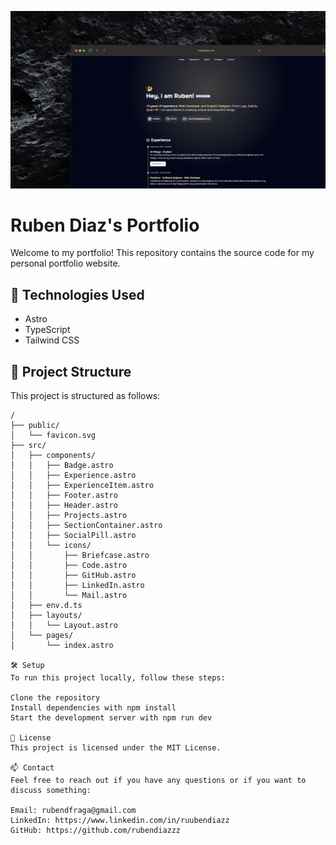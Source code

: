 ![ShowcaseImage](.github/Porfolio_astro.jpg)

# Ruben Diaz's Portfolio

Welcome to my portfolio! This repository contains the source code for my personal portfolio website.

## 🚀 Technologies Used

- Astro
- TypeScript
- Tailwind CSS

## 📁 Project Structure

This project is structured as follows:

```text
/
├── public/
│   └── favicon.svg
├── src/
│   ├── components/
│   │   ├── Badge.astro
│   │   ├── Experience.astro
│   │   ├── ExperienceItem.astro
│   │   ├── Footer.astro
│   │   ├── Header.astro
│   │   ├── Projects.astro
│   │   ├── SectionContainer.astro
│   │   ├── SocialPill.astro
│   │   └── icons/
│   │       ├── Briefcase.astro
│   │       ├── Code.astro
│   │       ├── GitHub.astro
│   │       ├── LinkedIn.astro
│   │       └── Mail.astro
│   ├── env.d.ts
│   ├── layouts/
│   │   └── Layout.astro
│   └── pages/
│       └── index.astro

🛠️ Setup
To run this project locally, follow these steps:

Clone the repository
Install dependencies with npm install
Start the development server with npm run dev

📝 License
This project is licensed under the MIT License.

📫 Contact
Feel free to reach out if you have any questions or if you want to discuss something:

Email: rubendfraga@gmail.com
LinkedIn: https://www.linkedin.com/in/ruubendiazz
GitHub: https://github.com/rubendiazzz
```